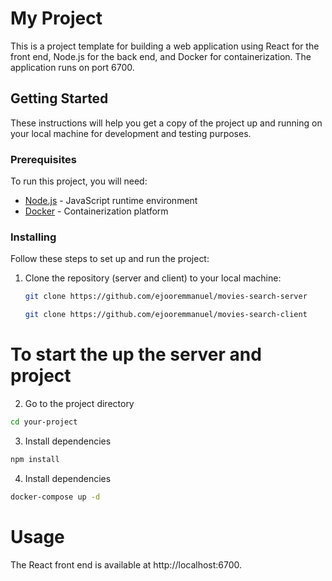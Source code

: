 # My Project

This is a project template for building a web application using React for the front end, Node.js for the back end, and Docker for containerization. The application runs on port 6700.

## Getting Started

These instructions will help you get a copy of the project up and running on your local machine for development and testing purposes.

### Prerequisites

To run this project, you will need:

- [Node.js](https://nodejs.org/) - JavaScript runtime environment
- [Docker](https://www.docker.com/) - Containerization platform

### Installing

Follow these steps to set up and run the project:

1. Clone the repository (server and client) to your local machine:

   ```bash
   git clone https://github.com/ejooremmanuel/movies-search-server
   ```

   ```bash
   git clone https://github.com/ejooremmanuel/movies-search-client
   ```

# To start the up the server and project

2. Go to the project directory

```bash
cd your-project
```

3. Install dependencies

```bash
npm install
```

4. Install dependencies

```bash
docker-compose up -d
```

# Usage

The React front end is available at http://localhost:6700.
